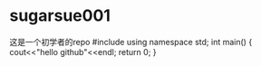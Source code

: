 # sugarsue001
这是一个初学者的repo
#include <iostream>
using namespace std;
int main()
{
  cout<<"hello github"<<endl;
  return 0;
}
